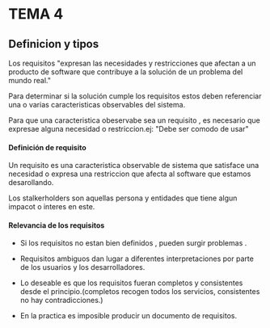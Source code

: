 TEMA 4
======

## Definicion y tipos

Los requisitos "expresan las necesidades y restricciones que afectan a un producto de software que contribuye a la solución de un problema del mundo real."

Para determinar si la solución cumple los requisitos estos deben referenciar una o varias caracteristicas observables del sistema.

Para que una caracteristica obeservabe sea un requisito , es necesario que expresae alguna necesidad o restriccion.ej: "Debe ser comodo de usar"

#### Definición de requisito

Un requisito es una caracteristica observable de sistema que satisface una necesidad o expresa una restriccion que afecta al software que estamos desarollando.

Los stalkerholders son aquellas persona y entidades que tiene algun impacot o interes en este.

#### Relevancia de los requisitos

+ Si los requisitos no estan bien definidos , pueden surgir problemas .

+ Requisitos ambiguos dan lugar a diferentes interpretaciones por parte de los usuarios y los desarrolladores.

+ Lo deseable es que los requisitos fueran completos y consistentes desde el principio.(completos recogen todos los servicios, consistentes no hay contradicciones.)

+ En la practica es imposible producir un documento de requisitos.
